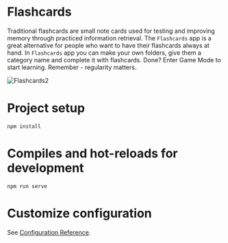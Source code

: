 # Flashcards

Traditional flashcards are small note cards used for testing 
and   improving   memory   through   practiced  information
retrieval.  The `Flashcards` app is a great alternative for
people who want to have their flashcards always at hand. In 
`Flashcards`  app you can make your own folders,  give them 
a  category  name  and  complete it with flashcards.  Done? 
Enter  Game  Mode to start learning.  Remember - regularity 
matters. 

![Flashcards2](https://user-images.githubusercontent.com/77439796/115693809-8c3e1980-a360-11eb-9361-a30edff20964.gif)

# Project setup
```
npm install
```

# Compiles and hot-reloads for development
```
npm run serve
```

# Customize configuration
See [Configuration Reference](https://cli.vuejs.org/config/).
